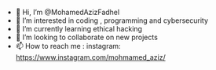 - 👋 Hi, I’m @MohamedAzizFadhel
- 👀 I’m interested in coding , programming and cybersecurity
- 🌱 I’m currently learning ethical hacking 
- 💞️ I’m looking to collaborate on new projects 
- 📫 How to reach me :
instagram: https://www.instagram.com/mohmamed_aziz/

<!---
MohamedAzizFadhel/MohamedAzizFadhel is a ✨ special ✨ repository because its `README.md` (this file) appears on your GitHub profile.
You can click the Preview link to take a look at your changes.
--->
